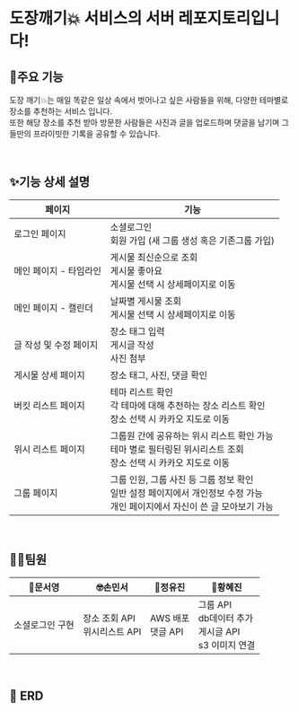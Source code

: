 # 도장깨기💥 서비스의 서버 레포지토리입니다!


## 🌟주요 기능
도장 깨기💥는 매일 똑같은 일상 속에서 벗어나고 싶은 사람들을 위해, 다양한 테마별로 장소를 추천하는 서비스 입니다. <br>
또한 해당 장소를 추천 받아 방문한 사람들은 사진과 글을 업로드하며 댓글을 남기며 그들만의 프라이빗한 기록을 공유할 수 있습니다.

<br>

## ✨기능 상세 설명
| 페이지 | 기능 |
| --- | --- |
| 로그인 페이지 | 소셜로그인 <br>회원 가입 (새 그룹 생성 혹은 기존그룹 가입) |
| 메인 페이지 - 타임라인 | 게시물 최신순으로 조회<br>게시물 좋아요<br>게시물 선택 시 상세페이지로 이동 |
| 메인 페이지 - 캘린더 | 날짜별 게시물 조회<br>게시물 선택 시 상세페이지로 이동 |
| 글 작성 및 수정 페이지 | 장소 태그 입력<br>게시글 작성<br>사진 첨부 |
| 게시물 상세 페이지 | 장소 태그, 사진, 댓글 확인 |
| 버킷 리스트 페이지 | 테마 리스트 확인<br>각 테마에 대해 추천하는 장소 리스트 확인<br>장소 선택 시 카카오 지도로 이동 |
| 위시 리스트 페이지 | 그룹원 간에 공유하는 위시 리스트 확인 가능<br>테마 별로 필터링된 위시리스트 조회<br>장소 선택 시 카카오 지도로 이동 |
| 그룹 페이지 | 그룹 인원, 그룹 사진 등 그룹 정보 확인<br>일반 설정 페이지에서 개인정보 수정 가능<br>개인 페이지에서 자신이 쓴 글 모아보기 가능 |

<br>

## 👩‍💻팀원
|🐬문서영|🤓손민서|💜정유진|👻황혜진|
|---|---|---|---|
|소셜로그인 구현| 장소 조회 API <br> 위시리스트 API |AWS 배포<br> 댓글 API |그룹 API<br>db데이터 추가<br>게시글 API <br>s3 이미지 연결

<br>

## 📗 ERD
